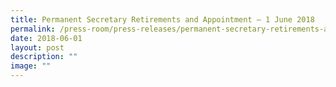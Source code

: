 ```yaml
---
title: Permanent Secretary Retirements and Appointment – 1 June 2018
permalink: /press-room/press-releases/permanent-secretary-retirements-and-appointment-1-june-2018/
date: 2018-06-01
layout: post
description: ""
image: ""
---
```

